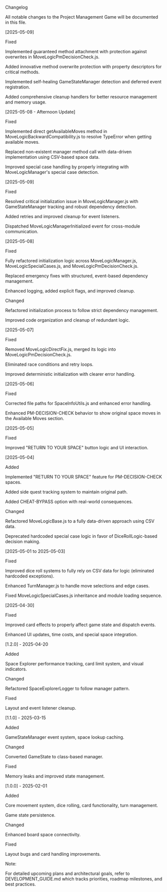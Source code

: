 Changelog

All notable changes to the Project Management Game will be documented in this file.

[2025-05-09]

Fixed

Implemented guaranteed method attachment with protection against overwrites in MoveLogicPmDecisionCheck.js.

Added innovative method overwrite protection with property descriptors for critical methods.

Implemented self-healing GameStateManager detection and deferred event registration.

Added comprehensive cleanup handlers for better resource management and memory usage.

[2025-05-08 - Afternoon Update]

Fixed

Implemented direct getAvailableMoves method in MoveLogicBackwardCompatibility.js to resolve TypeError when getting available moves.

Replaced non-existent manager method call with data-driven implementation using CSV-based space data.

Improved special case handling by properly integrating with MoveLogicManager's special case detection.

[2025-05-09]

Fixed

Resolved critical initialization issue in MoveLogicManager.js with GameStateManager tracking and robust dependency detection.

Added retries and improved cleanup for event listeners.

Dispatched MoveLogicManagerInitialized event for cross-module communication.

[2025-05-08]

Fixed

Fully refactored initialization logic across MoveLogicManager.js, MoveLogicSpecialCases.js, and MoveLogicPmDecisionCheck.js.

Replaced emergency fixes with structured, event-based dependency management.

Enhanced logging, added explicit flags, and improved cleanup.

Changed

Refactored initialization process to follow strict dependency management.

Improved code organization and cleanup of redundant logic.

[2025-05-07]

Fixed

Removed MoveLogicDirectFix.js, merged its logic into MoveLogicPmDecisionCheck.js.

Eliminated race conditions and retry loops.

Improved deterministic initialization with clearer error handling.

[2025-05-06]

Fixed

Corrected file paths for SpaceInfoUtils.js and enhanced error handling.

Enhanced PM-DECISION-CHECK behavior to show original space moves in the Available Moves section.

[2025-05-05]

Fixed

Improved "RETURN TO YOUR SPACE" button logic and UI interaction.

[2025-05-04]

Added

Implemented "RETURN TO YOUR SPACE" feature for PM-DECISION-CHECK spaces.

Added side quest tracking system to maintain original path.

Added CHEAT-BYPASS option with real-world consequences.

Changed

Refactored MoveLogicBase.js to a fully data-driven approach using CSV data.

Deprecated hardcoded special case logic in favor of DiceRollLogic-based decision making.

[2025-05-01 to 2025-05-03]

Fixed

Improved dice roll systems to fully rely on CSV data for logic (eliminated hardcoded exceptions).

Enhanced TurnManager.js to handle move selections and edge cases.

Fixed MoveLogicSpecialCases.js inheritance and module loading sequence.

[2025-04-30]

Fixed

Improved card effects to properly affect game state and dispatch events.

Enhanced UI updates, time costs, and special space integration.

[1.2.0] - 2025-04-20

Added

Space Explorer performance tracking, card limit system, and visual indicators.

Changed

Refactored SpaceExplorerLogger to follow manager pattern.

Fixed

Layout and event listener cleanup.

[1.1.0] - 2025-03-15

Added

GameStateManager event system, space lookup caching.

Changed

Converted GameState to class-based manager.

Fixed

Memory leaks and improved state management.

[1.0.0] - 2025-02-01

Added

Core movement system, dice rolling, card functionality, turn management.

Game state persistence.

Changed

Enhanced board space connectivity.

Fixed

Layout bugs and card handling improvements.

Note:

For detailed upcoming plans and architectural goals, refer to DEVELOPMENT_GUIDE.md which tracks priorities, roadmap milestones, and best practices.

